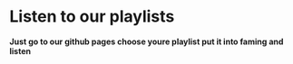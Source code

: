 # Listen to our playlists 
**Just go to our github pages choose youre playlist put it into faming and listen**

